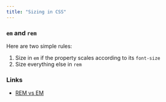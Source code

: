 ```yaml
---
title: "Sizing in CSS"
---
```


### `em` and `rem`
Here are two simple rules:
1. Size in `em` if the property scales according to its `font-size`
2. Size everything else in `rem`

### Links
- [REM vs EM](https://zellwk.com/blog/rem-vs-em/)
